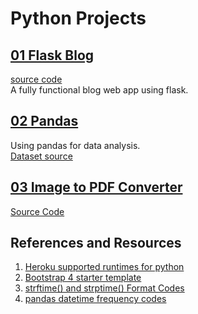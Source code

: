 # Python Projects

## [01 Flask Blog](https://rrka3flaskblog.herokuapp.com/)
[source code](https://github.com/rrkas/PythonFlaskBlog)  
A fully functional blog web app using flask.  

## [02 Pandas](https://github.com/rrkas/PythonPanda)
Using pandas for data analysis.  
[Dataset source](https://insights.stackoverflow.com/survey)

## [03 Image to PDF Converter](https://rrka4imagestopdf.herokuapp.com/)
[Source Code](https://github.com/rrkas/ImgToPdfFlask)

## References and Resources
 1. [Heroku supported runtimes for python](https://devcenter.heroku.com/articles/python-support#supported-runtimes)
 2. [Bootstrap 4 starter template](https://getbootstrap.com/docs/4.0/getting-started/introduction/#starter-template)
 3. [strftime() and strptime() Format Codes](https://docs.python.org/3/library/datetime.html#strftime-and-strptime-format-codes)
 4. [pandas datetime frequency codes](https://pandas.pydata.org/pandas-docs/stable/user_guide/timeseries.html#dateoffset-objects)